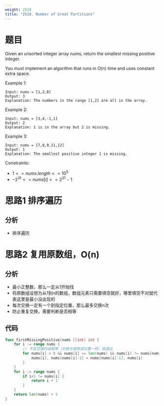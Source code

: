 ```yaml
---
weight: 2518
title: "2518. Number of Great Partitions"
---
```


# 题目

Given an unsorted integer array nums, return the smallest missing positive integer.

You must implement an algorithm that runs in O(n) time and uses constant extra space.

Example 1:

```
Input: nums = [1,2,0]
Output: 3
Explanation: The numbers in the range [1,2] are all in the array.
```

Example 2:

```
Input: nums = [3,4,-1,1]
Output: 2
Explanation: 1 is in the array but 2 is missing.
```

Example 3:

```
Input: nums = [7,8,9,11,12]
Output: 1
Explanation: The smallest positive integer 1 is missing.
```

Constraints:

- $1 <= nums.length <= 10^5$
- $-2^{31} <= nums[i] <= 2^{31} - 1$

# 思路1 排序遍历

## 分析

- 排序遍历

# 思路2 复用原数组，O(n)

## 分析

- 最小正整数，那么一定从1开始找
- 将原数组设想为从1到n的数组，数组元素只需要填空就好，哪里填空不对就代表这里是最小没出现的
- 每次交换一定有一个到指定位置，那么最多交换n次
- 防止重复交换，需要判断是否相等

## 代码

```go
func firstMissingPositive(nums []int) int {
	for i := range nums {
		// 不在范围内或相等（交换也相等或位置一样）就退出
		for nums[i] > 0 && nums[i] <= len(nums) && nums[i] != nums[nums[i]-1] {
			nums[i], nums[nums[i]-1] = nums[nums[i]-1], nums[i]
		}
	}
	for i := range nums {
		if i+1 != nums[i] {
			return i + 1
		}
	}
	return len(nums) + 1
}
```
